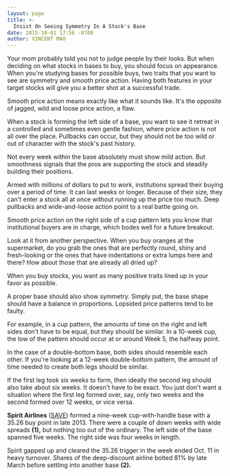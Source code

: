 ```yaml
---
layout: page
title: >-
  Insist On Seeing Symmetry In A Stock's Base
date: 2015-10-01 17:56 -0700
author: VINCENT MAO
---
```





Your mom probably told you not to judge people by their looks. But when deciding on what stocks in bases to buy, you should focus on appearance. When you're studying bases for possible buys, two traits that you want to see are symmetry and smooth price action. Having both features in your target stocks will give you a better shot at a successful trade.


Smooth price action means exactly like what it sounds like. It's the opposite of jagged, wild and loose price action, a flaw.


When a stock is forming the left side of a base, you want to see it retreat in a controlled and sometimes even gentle fashion, where price action is not all over the place. Pullbacks can occur, but they should not be too wild or out of character with the stock's past history.


Not every week within the base absolutely must show mild action. But smoothness signals that the pros are supporting the stock and steadily building their positions.


Armed with millions of dollars to put to work, institutions spread their buying over a period of time. It can last weeks or longer. Because of their size, they can't enter a stock all at once without running up the price too much. Deep pullbacks and wide-and-loose action point to a real battle going on.


Smooth price action on the right side of a cup pattern lets you know that institutional buyers are in charge, which bodes well for a future breakout.


Look at it from another perspective. When you buy oranges at the supermarket, do you grab the ones that are perfectly round, shiny and fresh-looking or the ones that have indentations or extra lumps here and there? How about those that are already all dried up?


When you buy stocks, you want as many positive traits lined up in your favor as possible.


A proper base should also show symmetry. Simply put, the base shape should have a balance in proportions. Lopsided price patterns tend to be faulty.


For example, in a cup pattern, the amounts of time on the right and left sides don't have to be equal, but they should be similar. In a 10-week cup, the low of the pattern should occur at or around Week 5, the halfway point.


In the case of a double-bottom base, both sides should resemble each other. If you're looking at a 12-week double-bottom pattern, the amount of time needed to create both legs should be similar.


If the first leg took six weeks to form, then ideally the second leg should also take about six weeks. It doesn't have to be exact. You just don't want a situation where the first leg formed over, say, only two weeks and the second formed over 12 weeks, or vice versa.


**Spirit Airlines** ([SAVE](https://research.investors.com/quote.aspx?symbol=SAVE)) formed a nine-week cup-with-handle base with a 35.26 buy point in late 2013. There were a couple of down weeks with wide spreads **(1),** but nothing too out of the ordinary. The left side of the base spanned five weeks. The right side was four weeks in length.


Spirit gapped up and cleared the 35.26 trigger in the week ended Oct. 11 in heavy turnover. Shares of the deep-discount airline bolted 81% by late March before settling into another base **(2).**




